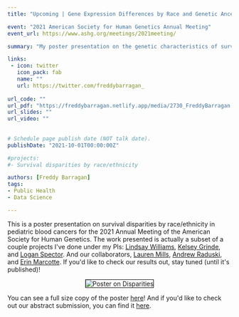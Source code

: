 ```yaml
---
title: "Upcoming | Gene Expression Differences by Race and Genetic Ancestry in B-Cell Acute Lymphoblastic Leukemia"

event: "2021 American Society for Human Genetics Annual Meeting"
event_url: https://www.ashg.org/meetings/2021meeting/

summary: "My poster presentation on the genetic characteristics of survival disparities by race/ethnicity in B-cell Acute Lymphoblastic Leukemia (B-ALL) for the American Society for Human Genetics's annual conference."

links:
 - icon: twitter
   icon_pack: fab
   name: ""
   url: https://twitter.com/freddybarragan_
   
url_code: ""
url_pdf: "https://freddybarragan.netlify.app/media/2730_FreddyBarragan.pdf"
url_slides: ""
url_video: ""
   
   
# Schedule page publish date (NOT talk date).
publishDate: "2021-10-01T00:00:00Z"

#projects:
#- Survival disparities by race/ethnicity

authors: [Freddy Barragan]
tags: 
- Public Health
- Data Science

---
```


This is a poster presentation on survival disparities by race/ethnicity in pediatric blood cancers for the 2021 Annual Meeting of the American Society for Human Genetics. The work presented is actually a subset of a couple projects I've done under my PIs: [Lindsay Williams](https://med.umn.edu/bio/epidemiology/lindsay-williams), [Kelsey Grinde](https://kegrinde.github.io), and [Logan Spector](https://med.umn.edu/bio/pediatrics-a-z/logan-spector). And our collaborators, [Lauren Mills](https://www.msi.umn.edu/users/ljmills), [Andrew Raduski](https://experts.umn.edu/en/persons/andrew-raduski), and [Erin Marcotte](https://med.umn.edu/bio/pediatrics-a-z/erin-marcotte). If you'd like to check our results out, stay tuned (until it's published)!

<center>

<img style="border:1px solid black;" src="https://freddybarragan.netlify.app/media/barragan_neuroonc_poster.png"  alt="Poster on Disparities" />
</center>

You can see a full size copy of the poster [here](https://freddybarragan.netlify.app/media/2730_FreddyBarragan.png)! And if you'd like to check out our abstract submission, you can find it [here](https://freddybarragan.netlify.app/media/2730_FreddyBarragan.pdf). 